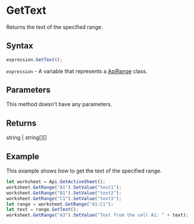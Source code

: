 # GetText

Returns the text of the specified range.

## Syntax

```javascript
expression.GetText();
```

`expression` - A variable that represents a [ApiRange](../ApiRange.md) class.

## Parameters

This method doesn't have any parameters.

## Returns

string \| string[][]

## Example

This example shows how to get the text of the specified range.

```javascript editor-xlsx
let worksheet = Api.GetActiveSheet();
worksheet.GetRange("A1").SetValue("text1");
worksheet.GetRange("B1").SetValue("text2");
worksheet.GetRange("C1").SetValue("text3");
let range = worksheet.GetRange("A1:C1");
let text = range.GetText();
worksheet.GetRange("A3").SetValue("Text from the cell A1: " + text);
```
